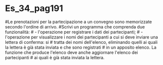 # Es_34_pag191
#Le prenotazioni per la partecipazione a un convegno sono memorizzate secondo l'ordine di arrivo. #Scrivi un programma che comprenda due funzionalità: # - l'operazione per registrare i dati dei partecipanti; # - l'operazione per visualizzare i nomi dei partecipanti a cui si deve inviare una lettera di conferma: si  # tratta dei nomi dell'elenco, eliminando quelli ai quali la lettera è già stata inviata e che sono registrati  # in un apposito elenco. La funzione che produce l'elenco deve anche aggiornare l'elenco dei partecipanti  # ai quali è già stata inviata la lettera.
